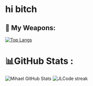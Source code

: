 # hi bitch

## 🌟 My Weapons:
[![Top Langs](https://github-readme-stats.vercel.app/api/top-langs/?username=MihaelKheel&size_weight=0.5&count_weight=0.5&langs_count=10&layout=compact&theme=ocean_dark)](https://github.com/timmy-cde/github-readme-stats)

# 📊GitHub Stats :
<img  alt="Mihael GitHub Stats" src="https://awesome-github-stats.azurewebsites.net/user-stats/MihaelKheel?cardType=github&theme=react&preferLogin=false&Border=2DCDDF" />
<img title="Github Streaks" alt="JLCode streak" src="http://github-readme-streak-stats.herokuapp.com?user=MihaelKheel&theme=react&border=2DCDDF&sideNums=2DCDDF"/>